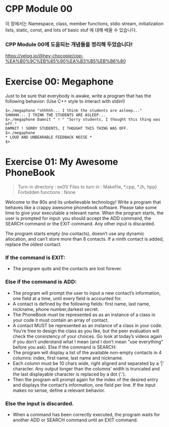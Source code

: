 # CPP Module 00
이 장에서는 Namespace, class, member functions, stdio stream, initialization lists, static, const, and lots of basic stuf 에 대해 배울 수 있습니다.

### CPP Module 00에 도움되는 개념들을 정리해 두었습니다!
https://velog.io/@hey-chocopie/cpp-%EA%B0%9C%EB%85%90%EA%B3%B5%EB%B6%80

# Exercise 00: Megaphone

Just to be sure that everybody is awake, write a program that has the following
behavior:
(Use C++ style to interact with stdin!)

```
$>./megaphone "shhhhh... I think the students are asleep..."
SHHHHH... I THINK THE STUDENTS ARE ASLEEP...
$>./megaphone Damnit " ! " "Sorry students, I thought this thing was off."
DAMNIT ! SORRY STUDENTS, I THOUGHT THIS THING WAS OFF.
$>./megaphone
* LOUD AND UNBEARABLE FEEDBACK NOISE *
$>
```

# Exercise 01: My Awesome PhoneBook
>Turn-in directory : ex01/
Files to turn in : Makefile, *.cpp, *.{h, hpp}
Forbidden functions : None

Welcome to the 80s and its unbelievable technology! Write a program that behaves
like a crappy awesome phonebook software. Please take some time to give your executable a relevant name. When the program starts, the user is prompted for input: you
should accept the ADD command, the SEARCH command or the EXIT command. Any other
input is discarded.

The program starts empty (no contacts), doesn’t use any dynamic allocation, and
can’t store more than 8 contacts. If a ninth contact is added, replace the oldest contact.

### If the command is EXIT:
* The program quits and the contacts are lost forever.

### Else if the command is ADD:
* The program will prompt the user to input a new contact’s information, one field at a time, until every field is accounted for.
* A contact is defined by the following fields: first name, last name, nickname,
phone number,darkest secret.
* The PhoneBook must be represented as as an instance of a class in your code it must contain an array of contact.
* A contact MUST be represented as an instance of a class in your code. You’re free to design the class as you like, but the peer evaluation will check the consistency of your choices. Go look at today’s videos again if you don’t understand what I mean (and I don’t mean "use everything" before you ask).
Else if the command is SEARCH:
* The program will display a list of the available non-empty contacts in 4 columns: index, first name, last name and nickname.
* Each column must be 10 chars wide, right aligned and separated by a ’|’ character. Any output longer than the columns’ width is truncated and the last displayable character is replaced by a dot (’.’).
* Then the program will prompt again for the index of the desired entry and displays the contact’s information, one field per line. If the input makes no sense, define a relevant behavior.
### Else the input is discarded.
* When a command has been correctly executed, the program waits for another ADD or SEARCH command until an EXIT command.

